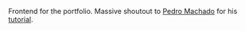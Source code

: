 Frontend for the portfolio. Massive shoutout to [Pedro Machado](https://github.com/machadop1407) for his [tutorial](https://www.youtube.com/watch?v=x7mwVn2z3Sk). 